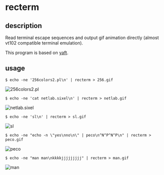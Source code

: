 # recterm

## description

Read terminal escape sequences and output gif animation directly (almost vt102 compatible terminal emulation).

This program is based on [yaft](https://github.com/uobikiemukot/yaft).

## usage

```
$ echo -ne '256colors2.pl\n' | recterm > 256.gif
```

![256colors2.pl](https://raw.githubusercontent.com/uobikiemukot/recterm/master/sample/256.gif)

```
$ echo -ne 'cat netlab.sixel\n' | recterm > netlab.gif
```

![netlab.sixel](https://raw.githubusercontent.com/uobikiemukot/recterm/master/sample/netlab.gif)

```
$ echo -ne 'sl\n' | recterm > sl.gif
```

![sl](https://raw.githubusercontent.com/uobikiemukot/recterm/master/sample/sl.gif)

```
$ echo -ne "echo -n \"yes\nno\n\" | peco\n^N^P^N^P\n" | recterm > peco.gif
```

![peco](https://raw.githubusercontent.com/uobikiemukot/recterm/master/sample/peco.gif)


```
$ echo -ne "man man\nkkkkjjjjjjjjj" | recterm > man.gif
```

![man](https://raw.githubusercontent.com/uobikiemukot/recterm/master/sample/man.gif)
